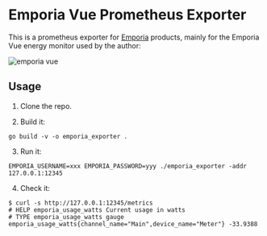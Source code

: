 # Emporia Vue Prometheus Exporter

This is a prometheus exporter for [Emporia](https://emporiaenergy.com) products,
mainly for the Emporia Vue energy monitor used by the author:

![emporia vue](https://shop.emporiaenergy.com/cdn/shop/products/Vue-Utility-Connect-2_d8ddfcf6-1348-4c23-aeea-4398fe77faa7_1024x1024@2x.jpg?v=1696978145)

## Usage

1. Clone the repo.

2. Build it:

```
go build -v -o emporia_exporter .
```

3. Run it:

```
EMPORIA_USERNAME=xxx EMPORIA_PASSWORD=yyy ./emporia_exporter -addr 127.0.0.1:12345
```

4. Check it:

```
$ curl -s http://127.0.0.1:12345/metrics
# HELP emporia_usage_watts Current usage in watts
# TYPE emporia_usage_watts gauge
emporia_usage_watts{channel_name="Main",device_name="Meter"} -33.9388
```
